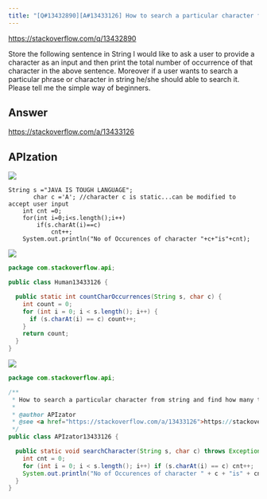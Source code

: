 ```yaml
---
title: "[Q#13432890][A#13433126] How to search a particular character from string and find how many times it occured"
---
```


https://stackoverflow.com/q/13432890

Store the following sentence in String
I would like to ask a user to provide a character as an input and then print the total number of occurrence of that character in the above sentence. Moreover if a user wants to search a particular phrase or character in string he/she should able to search it.
Please tell me the simple way of beginners.

## Answer

https://stackoverflow.com/a/13433126



## APIzation

<div class="code-3columns-row">

<div class="code-3columns-column">

<div><img src="/stackoverflow.png" /></div>

```plain
String s ="JAVA IS TOUGH LANGUAGE";
       char c ='A'; //character c is static...can be modified to accept user input
    int cnt =0;
    for(int i=0;i<s.length();i++)
        if(s.charAt(i)==c)
            cnt++;
    System.out.println("No of Occurences of character "+c+"is"+cnt);
```

</div>

<div class="code-3columns-column">

<div><img src="/human.png" /></div>

```java
package com.stackoverflow.api;

public class Human13433126 {

  public static int countCharOccurrences(String s, char c) {
    int count = 0;
    for (int i = 0; i < s.length(); i++) {
      if (s.charAt(i) == c) count++;
    }
    return count;
  }
}

```

</div>

<div class="code-3columns-column">

<div><img src="/apizator.png" /></div>

```java
package com.stackoverflow.api;

/**
 * How to search a particular character from string and find how many times it occured
 *
 * @author APIzator
 * @see <a href="https://stackoverflow.com/a/13433126">https://stackoverflow.com/a/13433126</a>
 */
public class APIzator13433126 {

  public static void searchCharacter(String s, char c) throws Exception {
    int cnt = 0;
    for (int i = 0; i < s.length(); i++) if (s.charAt(i) == c) cnt++;
    System.out.println("No of Occurences of character " + c + "is" + cnt);
  }
}

```

</div>

</div>